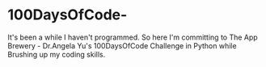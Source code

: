 # 100DaysOfCode-
It's been a while I haven't programmed. So here I'm committing to The App Brewery - Dr.Angela Yu's 100DaysOfCode Challenge in Python while Brushing up my coding skills.
